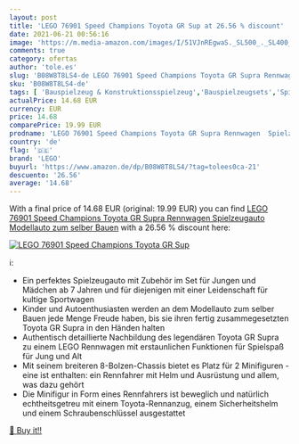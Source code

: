 ```yaml
---
layout: post
title: 'LEGO 76901 Speed Champions Toyota GR Sup at 26.56 % discount'
date: 2021-06-21 00:56:16
image: 'https://m.media-amazon.com/images/I/51VJnREgwaS._SL500_._SL400_.jpg'
comments: true
category: ofertas
author: 'tole.es'
slug: 'B08W8T8LS4-de LEGO 76901 Speed Champions Toyota GR Supra Rennwagen...'
sku: 'B08W8T8LS4-de'
tags: [ 'Bauspielzeug & Konstruktionsspielzeug','Bauspielzeugsets','Spielzeug','lego', ]
actualPrice: 14.68 EUR
currency: EUR
price: 14.68
comparePrice: 19.99 EUR
prodname: 'LEGO 76901 Speed Champions Toyota GR Supra Rennwagen  Spielzeugauto  Modellauto zum selber Bauen'
country: 'de'
flag: '🇩🇪'
brand: 'LEGO'
buyurl: 'https://www.amazon.de/dp/B08W8T8LS4/?tag=tolees0ca-21'
descuento: '26.56'
average: '14.68'
---
```


With a final price of 14.68 EUR (original: 19.99 EUR) you can find [LEGO 76901 Speed Champions Toyota GR Supra Rennwagen  Spielzeugauto  Modellauto zum selber Bauen](https://www.amazon.de/dp/B08W8T8LS4/?tag=tolees0ca-21) with a  26.56 % discount here:

[![LEGO 76901 Speed Champions Toyota GR Sup](https://m.media-amazon.com/images/I/51VJnREgwaS._SL500_._SL400_.jpg)](https://www.amazon.de/dp/B08W8T8LS4/?tag=tolees0ca-21)

ℹ️:

- Ein perfektes Spielzeugauto mit Zubehör im Set für Jungen und Mädchen ab 7 Jahren und für diejenigen mit einer Leidenschaft für kultige Sportwagen
- Kinder und Autoenthusiasten werden an dem Modellauto zum selber Bauen jede Menge Freude haben, bis sie ihren fertig zusammegesetzten Toyota GR Supra in den Händen halten
- Authentisch detaillierte Nachbildung des legendären Toyota GR Supra zu einem LEGO Rennwagen mit erstaunlichen Funktionen für Spielspaß für Jung und Alt
- Mit seinem breiteren 8-Bolzen-Chassis bietet es Platz für 2 Minifiguren - eine ist enthalten: ein Rennfahrer mit Helm und Ausrüstung und allem, was dazu gehört
- Die Minifigur in Form eines Rennfahrers ist beweglich und natürlich echtheitsgetreu mit einem Toyota-Rennanzug, einem Sicherheitshelm und einem Schraubenschlüssel ausgestattet

[🛒 Buy it!!](https://www.amazon.de/dp/B08W8T8LS4/?tag=tolees0ca-21)
